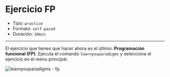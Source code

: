 # Ejercicio FP

* Tipo: `practice`
* Formato: `self-paced`
* Duración: `10min`

***

El ejercicio que tienes que hacer ahora es el último: **Programación funcional
(FP)**. Ejecuta el comando `learnyouparadigms` y selecciona el ejercicio en el
menu principal.

![learnyouparadigms - fp](img/learnyouparadigms-fp.png)
